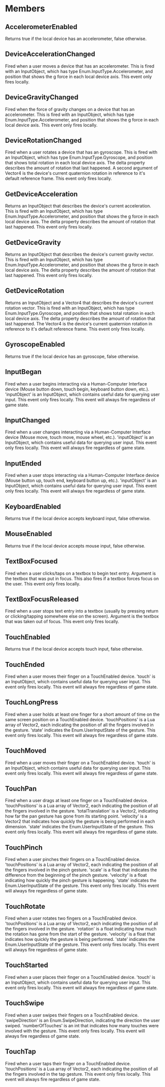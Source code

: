 # Members

## AccelerometerEnabled
Returns true if the local device has an accelerometer, false otherwise.

## DeviceAccelerationChanged
Fired when a user moves a device that has an accelerometer. This is fired with an InputObject, which has type Enum.InputType.Accelerometer, and position that shows the g force in each local device axis. This event only fires locally.

## DeviceGravityChanged
Fired when the force of gravity changes on a device that has an accelerometer. This is fired with an InputObject, which has type Enum.InputType.Accelerometer, and position that shows the g force in each local device axis. This event only fires locally.

## DeviceRotationChanged
Fired when a user rotates a device that has an gyroscope. This is fired with an InputObject, which has type Enum.InputType.Gyroscope, and position that shows total rotation in each local device axis.  The delta property describes the amount of rotation that last happened. A second argument of Vector4 is the device's current quaternion rotation in reference to it's default reference frame. This event only fires locally.

## GetDeviceAcceleration
Returns an InputObject that describes the device's current acceleration. This is fired with an InputObject, which has type Enum.InputType.Accelerometer, and position that shows the g force in each local device axis.  The delta property describes the amount of rotation that last happened. This event only fires locally.

## GetDeviceGravity
Returns an InputObject that describes the device's current gravity vector. This is fired with an InputObject, which has type Enum.InputType.Accelerometer, and position that shows the g force in each local device axis. The delta property describes the amount of rotation that last happened. This event only fires locally.

## GetDeviceRotation
Returns an InputObject and a Vector4 that describes the device's current rotation vector. This is fired with an InputObject, which has type Enum.InputType.Gyroscope, and position that shows total rotation in each local device axis. The delta property describes the amount of rotation that last happened. The Vector4 is the device's current quaternion rotation in reference to it's default reference frame. This event only fires locally.

## GyroscopeEnabled
Returns true if the local device has an gyroscope, false otherwise.

## InputBegan
Fired when a user begins interacting via a Human-Computer Interface device (Mouse button down, touch begin, keyboard button down, etc.). 'inputObject' is an InputObject, which contains useful data for querying user input.  This event only fires locally.  This event will always fire regardless of game state.

## InputChanged
Fired when a user changes interacting via a Human-Computer Interface device (Mouse move, touch move, mouse wheel, etc.). 'inputObject' is an InputObject, which contains useful data for querying user input.  This event only fires locally.  This event will always fire regardless of game state.

## InputEnded
Fired when a user stops interacting via a Human-Computer Interface device (Mouse button up, touch end, keyboard button up, etc.). 'inputObject' is an InputObject, which contains useful data for querying user input.  This event only fires locally.  This event will always fire regardless of game state.

## KeyboardEnabled
Returns true if the local device accepts keyboard input, false otherwise.

## MouseEnabled
Returns true if the local device accepts mouse input, false otherwise.

## TextBoxFocused
Fired when a user clicks/taps on a textbox to begin text entry. Argument is the textbox that was put in focus. This also fires if a textbox forces focus on the user. This event only fires locally.

## TextBoxFocusReleased
Fired when a user stops text entry into a textbox (usually by pressing return or clicking/tapping somewhere else on the screen). Argument is the textbox that was taken out of focus. This event only fires locally.

## TouchEnabled
Returns true if the local device accepts touch input, false otherwise.

## TouchEnded
Fired when a user moves their finger on a TouchEnabled device. 'touch' is an InputObject, which contains useful data for querying user input.  This event only fires locally.  This event will always fire regardless of game state.

## TouchLongPress
Fired when a user holds at least one finger for a short amount of time on the same screen position on a TouchEnabled device. 'touchPositions' is a Lua array of Vector2, each indicating the position of all the fingers involved in the gesture. 'state' indicates the Enum.UserInputState of the gesture.  This event only fires locally.  This event will always fire regardless of game state.

## TouchMoved
Fired when a user moves their finger on a TouchEnabled device. 'touch' is an InputObject, which contains useful data for querying user input.  This event only fires locally.  This event will always fire regardless of game state.

## TouchPan
Fired when a user drags at least one finger on a TouchEnabled device. 'touchPositions' is a Lua array of Vector2, each indicating the position of all the fingers involved in the gesture. 'totalTranslation' is a Vector2, indicating how far the pan gesture has gone from its starting point. 'velocity' is a Vector2 that indicates how quickly the gesture is being performed in each dimension. 'state' indicates the Enum.UserInputState of the gesture.  This event only fires locally.  This event will always fire regardless of game state.

## TouchPinch
Fired when a user pinches their fingers on a TouchEnabled device. 'touchPositions' is a Lua array of Vector2, each indicating the position of all the fingers involved in the pinch gesture. 'scale' is a float that indicates the difference from the beginning of the pinch gesture. 'velocity' is a float indicating how quickly the pinch gesture is happening. 'state' indicates the Enum.UserInputState of the gesture.  This event only fires locally.  This event will always fire regardless of game state.

## TouchRotate
Fired when a user rotates two fingers on a TouchEnabled device. 'touchPositions' is a Lua array of Vector2, each indicating the position of all the fingers involved in the gesture. 'rotation' is a float indicating how much the rotation has gone from the start of the gesture. 'velocity' is a float that indicates how quickly the gesture is being performed. 'state' indicates the Enum.UserInputState of the gesture.  This event only fires locally.  This event will always fire regardless of game state.

## TouchStarted
Fired when a user places their finger on a TouchEnabled device. 'touch' is an InputObject, which contains useful data for querying user input.  This event only fires locally.  This event will always fire regardless of game state.

## TouchSwipe
Fired when a user swipes their fingers on a TouchEnabled device. 'swipeDirection' is an Enum.SwipeDirection, indicating the direction the user swiped. 'numberOfTouches' is an int that indicates how many touches were involved with the gesture.  This event only fires locally.  This event will always fire regardless of game state.

## TouchTap
Fired when a user taps their finger on a TouchEnabled device. 'touchPositions' is a Lua array of Vector2, each indicating the position of all the fingers involved in the tap gesture. This event only fires locally.  This event will always fire regardless of game state.